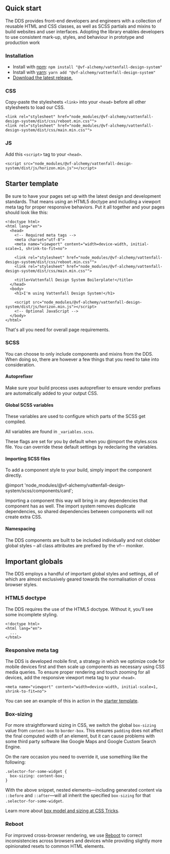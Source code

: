 ## Quick start

The DDS provides front-end developers and engineers with a collection of reusable HTML and CSS classes, as well as SCSS partials and mixins to build websites and user interfaces. Adopting the library enables developers to use consistent mark-up, styles, and behaviour in prototype and production work

### Installation

 - Install with [npm](https://www.npmjs.com/): `npm install "@vf-alchemy/vattenfall-design-system"`
 - Install with [yarn](https://yarnpkg.com/): `yarn add "@vf-alchemy/vattenfall-design-system"`
 - [Download the latest release.](https://github.com/Alchemy-se/Vattenfall-One-Brand-Design-System/releases)

### CSS

Copy-paste the stylesheets `<link>` into your `<head>` before all other stylesheets to load our CSS.

```
<link rel="stylesheet" href="node_modules/@vf-alchemy/vattenfall-design-system/dist/css/reboot.min.css"">
<link rel="stylesheet" href="node_modules/@vf-alchemy/vattenfall-design-system/dist/css/main.min.css"">
```

### JS

Add this `<script>` tag to your `<head>`.

```
<script src="node_modules/@vf-alchemy/vattenfall-design-system/dist/js/horizon.min.js"></script>
```

## Starter template

Be sure to have your pages set up with the latest design and development standards. That means using an HTML5 doctype and including a viewport meta tag for proper responsive behaviors. Put it all together and your pages should look like this:

```
<!doctype html>
<html lang="en">
  <head>
    <!-- Required meta tags -->
    <meta charset="utf-8">
    <meta name="viewport" content="width=device-width, initial-scale=1, shrink-to-fit=no">

    <link rel="stylesheet" href="node_modules/@vf-alchemy/vattenfall-design-system/dist/css/reboot.min.css"">
    <link rel="stylesheet" href="node_modules/@vf-alchemy/vattenfall-design-system/dist/css/main.min.css"">

    <title>Vattenfall Design System Boilerplate!</title>
  </head>
  <body>
    <h1>I'm using Vattenfall Design System!</h1>

    <script src="node_modules/@vf-alchemy/vattenfall-design-system/dist/js/horizon.min.js"></script>
    <!-- Optional JavaScript -->
  </body>
</html>
```

That's all you need for overall page requirements. 

### SCSS

You can choose to only include components and mixins from the DDS. When doing so, there are however a few things that you need to take into consideration.

#### Autoprefixer
Make sure your build process uses autoprefixer to ensure vendor prefixes are automatically added to your output CSS.

#### Global SCSS variables
These variables are used to configure which parts of the SCSS get compiled.

All variables are found in `_variables.scss`.

These flags are set for you by default when you @import the styles.scss file. You can override these default settings by redeclaring the variables.

#### Importing SCSS files
To add a component style to your build, simply import the component directly.

@import 'node_modules/@vf-alchemy/vattenfall-design-system/scss/components/card';

Importing a component this way will bring in any dependencies that component has as well. The import system removes duplicate dependencies, so shared dependencies between components will not create extra CSS.

#### Namespacing
The DDS components are built to be included individually and not clobber global styles – all class attributes are prefixed by the vf-- moniker.

## Important globals

The DDS employs a handful of important global styles and settings, all of which are almost exclusively geared towards the normalisation of cross browser styles. 

### HTML5 doctype

The DDS requires the use of the HTML5 doctype. Without it, you’ll see some incomplete styling.

```
<!doctype html>
<html lang="en">
  ...
</html>
```

### Responsive meta tag

The DDS is developed mobile first, a strategy in which we optimize code for mobile devices first and then scale up components as necessary using CSS media queries. To ensure proper rendering and touch zooming for all devices, add the responsive viewport meta tag to your `<head>`.
```
<meta name="viewport" content="width=device-width, initial-scale=1, shrink-to-fit=no">
```

You can see an example of this in action in the [starter template](#starter-template).

### Box-sizing

For more straightforward sizing in CSS, we switch the global `box-sizing` value from `content-box` to `border-box`. This ensures `padding` does not affect the final computed width of an element, but it can cause problems with some third party software like Google Maps and Google Custom Search Engine.

On the rare occasion you need to override it, use something like the following:

```
.selector-for-some-widget {
  box-sizing: content-box;
}
```

With the above snippet, nested elements—including generated content via `::before` and `::after`—will all inherit the specified `box-sizing` for that `.selector-for-some-widget`.

Learn more about [box model and sizing at CSS Tricks](https://css-tricks.com/box-sizing/).

### Reboot

For improved cross-browser rendering, we use [Reboot](/content/reboot/) to correct inconsistencies across browsers and devices while providing slightly more opinionated resets to common HTML elements.
